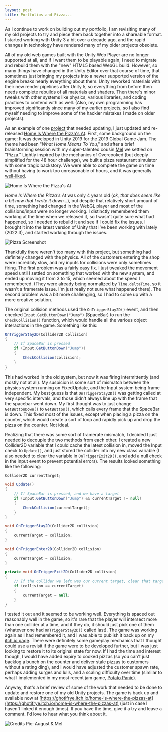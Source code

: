 ```yaml
---
layout: post
title: Portfolios and Pizza...
---
```


As I continue to work on building out my portfolio, I am revisiting many of my old projects to try and piece them back together into a shareable format. I started working with Unity 3 a bit over a decade ago, and the rapid changes in technology have rendered many of my older projects obsolete. 

All of my old web games built with the Unity Web Player are no longer supported at all, and if I want them to be playable again, I need to migrate and rebuild them with the "new" HTML5 based WebGL build. However, so many things have changed in the Unity Editor over that course of time, that sometimes just bringing my projects into a newer supported version of the engine breaks nearly everything about them. Unity reworked materials with their new render pipelines after Unity 5, so everything from before then needs complete rebuilds of all materials and shaders. Then there's minor tweaks with other systems like physics, various libraries, and coding practices to contend with as well. (Also, my own programming has improved significantly since many of my earlier projects, so I also find myself needing to improve some of the hackier mistakes I made on older projects).

As an example of one [project](https://github.com/aconnolly2/HomeIsWhereThePizzasAt) that needed updating, I just updated and re-released [Home Is Where the Pizza's At](https://ghotifrye.itch.io/home-is-where-the-pizzas-at). First, some background on the game: It was developed in Unity 2019 for the 2019 Global Game Jam. The theme had been "*What Home Means To You*," and after a brief brainstorming session with my super-talented cousin [Mel](www.etsy.com/shop/MeliciousArts) we settled on "Pizza." Lightly inspired by the mechanics of Overcooked (but deeply simplified for the 48 hour challenge), we built a pizza restaurant simulator with some tragic backstory. We were able to complete the game on time without having to work too unreasonable of hours, and it was generally [well-liked](https://globalgamejam.org/2019/games/home-where-pizzas).

![Home Is Where the Pizza's At](https://lh3.googleusercontent.com/pw/AIL4fc88H2utwW1my4F-LZq_yFOstro7wxsxrJrLBbisvjuv5Os_zb5OJee9Sotx7KjMFVGnAIChk3dYkPGj3XoW54LWhwlpM1c0hjSTIxbhtdAltgN3mu28pBQP0NPi_TcDimI7yBXf8BZvfICanAwAwxNWBmZRy236POUiKxIUItRwHJZrMBo51gpa4CMpUQvGLTbHw3TjDfO_NnrPEZ7yB0HNBb2d8jBKos5J5tXYHg5lAMNN0y7JAb7Scb-RAbTp05ytdLvgcspGXUOclGuDATME-ygPWSro74suwDcm_uTOOW2Z1rRB04Sy5i6RrnV26cqBn090LUykuwP-s6Ir-kMvnTKMpn_IFbR0u2YSSB8KUSoj-3Pf7wk7hzKh6IeNhsLxfKRMD-lKpMILD_cwU7gUNN4izdA9jD2ofGNt1ujiCgGWVMW6ffpjqxRrc8aIKVwyq-WVCNjxZ_PjU0iYcRyTgbtCefGo5q_DT03CQQdqj1_PcbezWYjOoAwOwwyT6r5TF3qWfBxmLSAw8PLGFcpIpkcnDFiyoepLW_lSo1BiYfRJOWCV_LZbyZCMvCjbaUPV42h7ddhIIXZsNhp1TeofeKv46OYoAaqr3kMdDQMAzlNKMkAwI2icca62Q0ylrzAmKgDEIbI0apnxezZn8sUOfpTD0XuuSC0dGnoET_P-baiWjxPaTWoW3MkT5Rn3t0vbPfPMly1DAz-Fr5bJzUzsv5zHPxH2GW4rsBN5sdBvMPr7uSr3M2VpKg3y3cUmAwsHiTwdBb8kdbXfRnGepYVr8JErc_ipi7Nluiho0wZTsom5ndJvPjW8jQLq7tHtCSl_wFK3h9KjYXI3oubSsdDEELEQfzJCgx0SZFtzQ7yA5UxmWg9T-Kx45RuqW7w2BKskI8dur272O9nJ3pFb9gbJYNqpWQ41gqIxxBX506ZytPMLdTKPp7DHwgqSOQ=w630-h500-s-no?authuser=0)

*Home Is Where the Pizza's At* was only 4 years old (*ok, that does seem like a bit now that I write it down...*), but despite that relatively short amount of time, something had changed in the WebGL player and most of the collisions/input were no longer working. I distinctly remembered them working at the time when we released it, so I wasn't quite sure what had happened, so I needed to rebuild it and see if I could fix the issues. I brought it into the latest version of Unity that I've been working with lately (2022.3), and started working through the issues.

![Pizza Screenshot](https://lh3.googleusercontent.com/pw/AIL4fc-kcN9HOz9nBOH6UgqMNL5CR9TnLLhwxS9fF1mTkjU8Ymd3bRk8h5CvKPzmBrfcMiTZupH3IQ3HPR3Dlz5bq657ipOsytS3TteXsLgdvvx6K8SurDEtT5777_03iPXaszSETeRTo24aA0a_K_KCf7OBpSyyT1I7FYdIT8aQ7wGkpph1x-OA7nt45yySzXggasR72KJa0rpS2lJi3_zVuvDpUk1Q36_geimh4vkcz0iyu-n5j1FZaX-1jqZe2bh9hGiJ9jznbdbYP5DQSPrmS9ggeYUspJRLOGgs8sNgK1Kxs1cFuafkGXVXMQW7NnxETLV0FCtnE-ww-JXTPDVCyTvXiXKgCYPI_24VRllGieAEwjjOB45A4n5RO3a0XRXQ3eV0318s4f9MvV6ImBbjdwT-rEGBwmyROSkYEwxVP1AlKE0oGkElK9iAJUXFNGumYW5AxU3rn_6ZnypK5XZRnc612beqw0eNGL-JGvdD9fy0H3l9FSQLrcTHViAblQErzyOF_hG5tUKbqrK2NlHoYgMaZk9xopeKg8JA0LLpjACzg9FJPBZYV6BYoQ8mpWRyWC2Gq0ogBz_7LGGq8RO4S056mvdLc6da1vYLtLn0G3ohuvgCvFx9sEeJUH5wjgj6mrD7QD9DBLSKUDy_4LU0bZudy_rGuRIGKycFQxYleBmu87PaRkHMDJ6Ew7IxRjmrhCp9jrHG7ivPI5uqx91nFZZAdo_3GRx0gQLb_kwcZt58JQrp1Ry8AXMrWxALBTmmyHVR9QCBe3emwZ27Sqb1dArq40rHx_hXnykNoB11KSUUttPFE6h7NcUSCvy1DIfdvERXveoiaAtu-PPtMm_zRpLE7M_TJn_a0jwDuuApxvgN0QnsR_6urMXhelx-Ao2peuEXKgvUbZsahjQn1A46-y_Ga4gJXvySOODuT4Bk_gwJwY1836phgNK_MXOZSA=w1461-h823-s-no?authuser=0)

Thankfully there weren't too many with this project, but something had definitely changed with the physics. All of the customers entering the shop were incredibly slow, and my inputs for collisions were only sometimes firing. The first problem was a fairly easy fix. I just tweaked the movement speed until I settled on something that worked with the new system, and ended up moving it from 3 to 15, which seemed about the speed I remembered. (They were already being normalized by `Time.deltaTime`, so it wasn't a framerate issue. I'm just really not sure what happened there). The second problem was a bit more challenging, so I had to come up with a more creative solution.

The original collision methods used the `OnTriggerStay2D()` event, and then checked `Input.GetButtonDown("Jump")` (SpaceBar) to run the `CheckCollision()` function, which would handle all the various object interactions in the game. Something like this:

```C#
OnTriggerStay2D(Collider2D collision)
{
    // If SpaceBar is pressed
    if (Input.GetButtonDown("Jump"))
    {
        CheckCollision(collision);
    }
}
```

This had worked in the old system, but now it was firing intermittently (and mostly not at all). My suspicion is some sort of mismatch between the physics system running on FixedUpdate, and the Input system being frame independent. My best guess is that `OnTriggerStay2D()` was getting called at very specific intervals, and those didn't always line up with the frame that the spacebar went down. My first thought was to just change `GetButtonDown()` to `GetButton()`, which calls every frame that the SpaceBar is down. This fixed most of the issues, except when placing a pizza on the counter, which would create a sort of loop and rapidly pick up and drop the pizza on the counter. Not ideal.

Realizing that there was some sort of framerate mismatch, I decided I just needed to decouple the two methods from each other. I created a new Collider2D variable that I could cache the latest collision in, moved the Input check to `Update()`, and just stored the collider into my new class variable (I also needed to clear the variable in `OnTriggerExit2D()`, and add a null check in the input event to prevent potential errors). The results looked something like the following:

```C#
Collider2D currentTarget;

void Update() 
{
    // If SpaceBar is pressed, and we have a target
    if (Input.GetButtonDown("Jump") && currentTarget != null)
    {
        CheckCollision(currentTarget);
    }
}

void OnTriggerStay2D(Collider2D collision)
{
    currentTarget = collision;
}

void OnTriggerEnter2D(Collider2D collision)
{
    currentTarget = collision;
}

private void OnTriggerExit2D(Collider2D collision)
{
    // If the collider we left was our current target, clear that target
    if (collision == currentTarget)
    {
        currentTarget = null;
    }
}
```

I tested it out and it seemed to be working well. Everything is spaced out reasonably well in the game, so it's rare that the player will intersect more than one collider at a time, and if they do, it should just pick one of them (whatever one had `OnTriggerStay2D()` called last). The game was working again as I had remembered it, and I was able to publish it back up on my [itch.io page](https://ghotifrye.itch.io). There were definitely some gameplay mechanics that I thought could use a revisit if the game were to be developed further, but I was just looking to restore it to its original state for now. If I had the time and interest though, I would have added expiry to cooked pizzas (so you can't just backlog a bunch on the counter and deliver stale pizzas to customers without a rating ding), and I would have adjusted the customer spawn rate, perhaps adding surges and lulls, and a scaling difficulty over time (similar to what I implemented in my most recent jam game, [Potato Panic](https://ghotifrye.itch.io/potato-panic)).

Anyway, that's a brief review of some of the work that needed to be done to update and restore one of my old Unity projects. The game is back up and available now at [https://ghotifrye.itch.io/home-is-where-the-pizzas-at](https://ghotifrye.itch.io/home-is-where-the-pizzas-at) (just in case I haven't linked it enough times). If you have the time, give it a try and leave a comment. I'd love to hear what you think about it.

![Credits Pic: August & Mel](https://lh3.googleusercontent.com/pw/AIL4fc8d6dHQJw-Y_EipKxhIlE-vUdf2J6oiQNDBn4Xf-H5Q4TrNW7woxU_hWmVLqWq1rM-BaDr9Y28ccy9wCcCzYGxefwPiJ5S5VToEBsQxkbuIb0YZEUhmoSlG_ti_Yn7QEpEVuikxLfNvlAz1qvWTs64wi8LKs5mZHSlgBkxAcE9lwC-MoTwU7E_QRHFSlrsVvrKx-KHehJFx9TMurjUpZYbnBpdZFFriVF-ENDya2CF0oJgWgobQZibzK_V1jTPfn1vwJlQ6_tW-YI08OY4AOk2qTcyFjMhJ0oSY74a4UYe6SFOIZSWF8Htt71s3FEkpqs67y4LdLZFCyjJEogdpJ9ijd_ceITwulA3SVJu533JqZB6kkI2SSgE3gT4n5PIZKq0BVwl3evbTYvo3dHw5KU1rrLTW8LVR1pz_90zP9MYYt91USs4mtH2tHXGgHgFZ-cwYeMbm0hKWJ4dwXqJo0vlspwKNZ4nnwu7RTI6SPp8b2-nWxGUURslk7TskfT2KOuS9V3LWyXwdDaHOychUQMpKR91cCIrWb7TDQY_c9aY9--GnaZ7OKlv9ZXaU9RPZDJIbORsppMCGs5kAuHt2bEWQd2HZ-ssNS-ylcRhR8aV3lTiRMvPsSuuwp4upYLBclR9TVlq2dJOFVCaM4kYi9Fo1SYgIMpFa3GZex_419YEOXGNTbeMStIywc6HrB5z3fZcb0JmZEWTrxU9vTuDl2ndjMoLj2hMRye8KdYeXHd-ciu4z_-8H2KPw-JOcwgv_zcw23X1tpiZz-NToZ4QY6GuiEYX50eD_WfzJIf0XrSAwfnjSUuCI_pYZ8CqXXvjQf6sAbXtowluwCpILBfWwdid43ncGvVEr72PEvqB9Gw5bJLNVOE4SUI1alhY6L49OHCbBUdH1sNARoj618FokZtDZ5EXXuchYsntCl_0vCFH4JRn2HkDqSJGn7MLRiw=w600-h600-s-no?authuser=0)